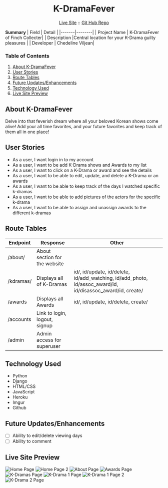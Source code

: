 <h1 align="center">K-DramaFever</h1>

<p align="center">
  <a href="https://cv-sei-222-finchcollector.herokuapp.com/ ">Live Site</a>
  ::
  <a href=" https://github.com/vchedeline/finchcollector">Git Hub Repo</a>
</p>

**Summary**
| Field | Detail |
|-------|--------|
| Project Name | K-DramaFever of Finch Collecter|
| Description |Central location for your K-Drama guilty pleasures |
| Developer | Chedeline Viljean|

### Table of Contents

1. [About K-DramaFever](#about-k-dramafever)
2. [User Stories](#user-stories)
3. [Route Tables](#route-tables)
4. [Future Updates/Enhancements](#future-updatesenhancements)
5. [Technology Used](#technology-used)
6. [Live Site Preview](#live-site-preview)

## About K-DramaFever

Delve into that feverish dream where all your beloved Korean shows come alive!
Add your all time favorites, and your future favorites and keep track of them all in one place!

## User Stories

- As a user, I want login in to my account
- As a user, I want to be add K-Drama shows and Awards to my list
- As a user, I want to click on a K-Drama or award and see the details
- As a user, I want to be able to edit, update, and delete a K-Drama or an awards
- As a user, I want to be able to keep track of the days I watched specific k-dramas
- As a user, I want to be able to add pictures of the actors for the specific k-drama
- As a user, I want to be able to assign and unassign awards to the different k-dramas

## Route Tables

| Endpoint  | Response                      | Other                                                                                                      |
| --------- | ----------------------------- | ---------------------------------------------------------------------------------------------------------- |
| /about/   | About section for the website |                                                                                                            |
| /kdramas/ | Displays all of K-Dramas      | id/, id/update, id/delete, id/add_watching, id/add_photo, id/assoc_award/id, id/disassoc_award/id, create/ |
| /awards   | Displays all Awards           | id/, id/update, id/delete, create/                                                                         |
| /accounts | Link to login, logout, signup |                                                                                                            |
| /admin    | Admin access for superuser    |                                                                                                            |

## Technology Used

- Python
- Django
- HTML/CSS
- JavaScript
- Heroku
- Imgur
- Github

## Future Updates/Enhancements

- [ ] Ability to edit/delete viewing days
- [ ] Ability to comment

## Live Site Preview

![Home Page](https://i.imgur.com/H2M4WxL.png)
![Home Page 2](https://i.imgur.com/z64fNfx.png)
![About Page](https://i.imgur.com/umESLD0.png)
![Awards Page](https://i.imgur.com/LaZOe2v.png)
![K-Dramas Page](https://i.imgur.com/yfRgF9k.png)
![K-Drama 1 Page](https://i.imgur.com/sAXY9MN.png)
![K-Drama 1 Page 2](https://i.imgur.com/kEL2CX7.png)
![K-Drama 2 Page](https://i.imgur.com/DY3Qa7E.png)
